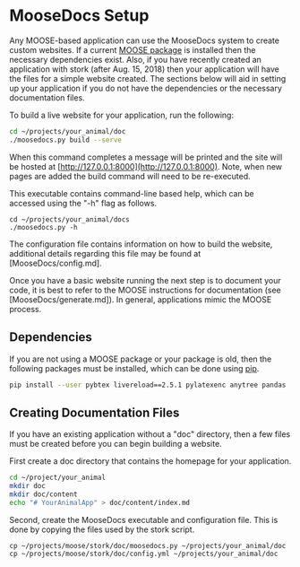# MooseDocs Setup

Any MOOSE-based application can use the MooseDocs system to create custom websites. If a current
[MOOSE package](getting_started/installation/index.md) is installed then the necessary dependencies
exist. Also, if you have recently created an application with stork (after Aug. 15,
2018) then your application will have the files for a simple website created. The sections below will
aid in setting up your application if you do not have the dependencies or the necessary documentation
files.

To build a live website for your application, run the following:

```bash
cd ~/projects/your_animal/doc
./moosedocs.py build --serve
```

When this command completes a message will be printed and the site will be hosted at
[http://127.0.0.1:8000](http://127.0.0.1:8000). Note, when new pages are added the build command will
need to be re-executed.

This executable contains command-line based help, which can be accessed using the "-h" flag as
follows.

```
cd ~/projects/your_animal/docs
./moosedocs.py -h
```

The configuration file contains information on how to build the website, additional details regarding
this file may be found at [MooseDocs/config.md].

Once you have a basic website running the next step is to document your code, it is best to refer to
the MOOSE instructions for documentation (see [MooseDocs/generate.md]). In general, applications
mimic the MOOSE process.

## Dependencies

If you are not using a MOOSE package or your package is old, then the following packages must be
installed, which can be done using [pip](https://pip.pypa.io/en/stable/).

```bash
pip install --user pybtex livereload==2.5.1 pylatexenc anytree pandas
```

## Creating Documentation Files

If you have an existing application without a "doc" directory, then a few files must be created
before you can begin building a website.

First create a doc directory that contains the homepage for your application.

```bash
cd ~/project/your_animal
mkdir doc
mkdir doc/content
echo "# YourAnimalApp" > doc/content/index.md
```

Second, create the MooseDocs executable and configuration file. This is done by copying the files
used by the stork script.

```
cp ~/projects/moose/stork/doc/moosedocs.py ~/projects/your_animal/doc
cp ~/projects/moose/stork/doc/config.yml ~/projects/your_animal/doc
```
